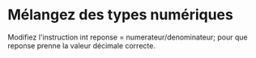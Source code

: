 ﻿# Mélangez des types numériques
Modifiez l'instruction int reponse = numerateur/denominateur; pour que reponse prenne la valeur décimale correcte.